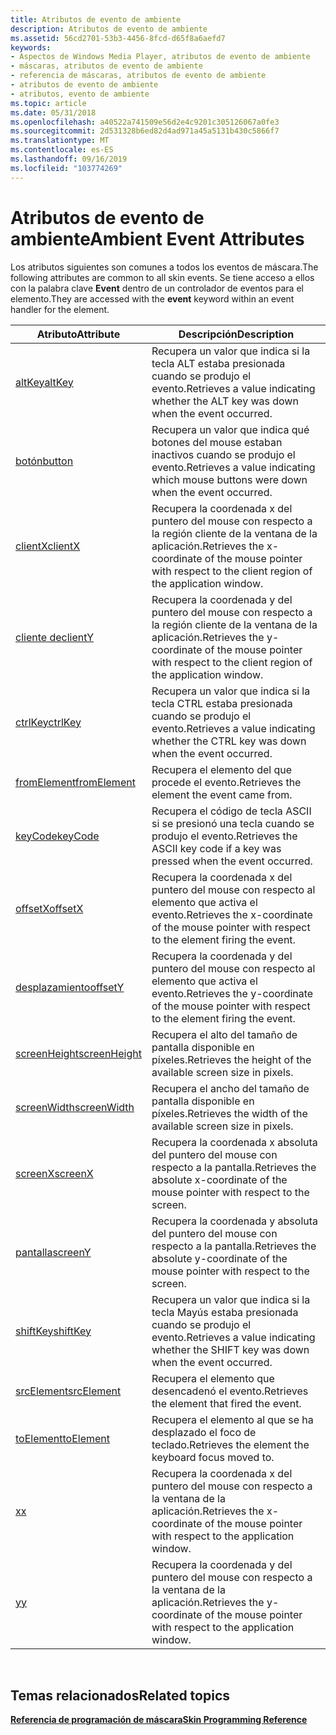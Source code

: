 ```yaml
---
title: Atributos de evento de ambiente
description: Atributos de evento de ambiente
ms.assetid: 56cd2701-53b3-4456-8fcd-d65f8a6aefd7
keywords:
- Aspectos de Windows Media Player, atributos de evento de ambiente
- máscaras, atributos de evento de ambiente
- referencia de máscaras, atributos de evento de ambiente
- atributos de evento de ambiente
- atributos, evento de ambiente
ms.topic: article
ms.date: 05/31/2018
ms.openlocfilehash: a40522a741509e56d2e4c9201c305126067a0fe3
ms.sourcegitcommit: 2d531328b6ed82d4ad971a45a5131b430c5866f7
ms.translationtype: MT
ms.contentlocale: es-ES
ms.lasthandoff: 09/16/2019
ms.locfileid: "103774269"
---
```

# <a name="ambient-event-attributes"></a><span data-ttu-id="7d5a5-108">Atributos de evento de ambiente</span><span class="sxs-lookup"><span data-stu-id="7d5a5-108">Ambient Event Attributes</span></span>

<span data-ttu-id="7d5a5-109">Los atributos siguientes son comunes a todos los eventos de máscara.</span><span class="sxs-lookup"><span data-stu-id="7d5a5-109">The following attributes are common to all skin events.</span></span> <span data-ttu-id="7d5a5-110">Se tiene acceso a ellos con la palabra clave **Event** dentro de un controlador de eventos para el elemento.</span><span class="sxs-lookup"><span data-stu-id="7d5a5-110">They are accessed with the **event** keyword within an event handler for the element.</span></span>



| <span data-ttu-id="7d5a5-111">Atributo</span><span class="sxs-lookup"><span data-stu-id="7d5a5-111">Attribute</span></span>                              | <span data-ttu-id="7d5a5-112">Descripción</span><span class="sxs-lookup"><span data-stu-id="7d5a5-112">Description</span></span>                                                                                                  |
|----------------------------------------|--------------------------------------------------------------------------------------------------------------|
| [<span data-ttu-id="7d5a5-113">altKey</span><span class="sxs-lookup"><span data-stu-id="7d5a5-113">altKey</span></span>](event-altkey.md)             | <span data-ttu-id="7d5a5-114">Recupera un valor que indica si la tecla ALT estaba presionada cuando se produjo el evento.</span><span class="sxs-lookup"><span data-stu-id="7d5a5-114">Retrieves a value indicating whether the ALT key was down when the event occurred.</span></span>                           |
| [<span data-ttu-id="7d5a5-115">botón</span><span class="sxs-lookup"><span data-stu-id="7d5a5-115">button</span></span>](event-button.md)             | <span data-ttu-id="7d5a5-116">Recupera un valor que indica qué botones del mouse estaban inactivos cuando se produjo el evento.</span><span class="sxs-lookup"><span data-stu-id="7d5a5-116">Retrieves a value indicating which mouse buttons were down when the event occurred.</span></span>                          |
| [<span data-ttu-id="7d5a5-117">clientX</span><span class="sxs-lookup"><span data-stu-id="7d5a5-117">clientX</span></span>](event-clientx.md)           | <span data-ttu-id="7d5a5-118">Recupera la coordenada x del puntero del mouse con respecto a la región cliente de la ventana de la aplicación.</span><span class="sxs-lookup"><span data-stu-id="7d5a5-118">Retrieves the x-coordinate of the mouse pointer with respect to the client region of the application window.</span></span> |
| [<span data-ttu-id="7d5a5-119">cliente de</span><span class="sxs-lookup"><span data-stu-id="7d5a5-119">clientY</span></span>](event-clienty.md)           | <span data-ttu-id="7d5a5-120">Recupera la coordenada y del puntero del mouse con respecto a la región cliente de la ventana de la aplicación.</span><span class="sxs-lookup"><span data-stu-id="7d5a5-120">Retrieves the y-coordinate of the mouse pointer with respect to the client region of the application window.</span></span> |
| [<span data-ttu-id="7d5a5-121">ctrlKey</span><span class="sxs-lookup"><span data-stu-id="7d5a5-121">ctrlKey</span></span>](event-ctrlkey.md)           | <span data-ttu-id="7d5a5-122">Recupera un valor que indica si la tecla CTRL estaba presionada cuando se produjo el evento.</span><span class="sxs-lookup"><span data-stu-id="7d5a5-122">Retrieves a value indicating whether the CTRL key was down when the event occurred.</span></span>                          |
| [<span data-ttu-id="7d5a5-123">fromElement</span><span class="sxs-lookup"><span data-stu-id="7d5a5-123">fromElement</span></span>](event-fromelement.md)   | <span data-ttu-id="7d5a5-124">Recupera el elemento del que procede el evento.</span><span class="sxs-lookup"><span data-stu-id="7d5a5-124">Retrieves the element the event came from.</span></span>                                                                   |
| [<span data-ttu-id="7d5a5-125">keyCode</span><span class="sxs-lookup"><span data-stu-id="7d5a5-125">keyCode</span></span>](event-keycode.md)           | <span data-ttu-id="7d5a5-126">Recupera el código de tecla ASCII si se presionó una tecla cuando se produjo el evento.</span><span class="sxs-lookup"><span data-stu-id="7d5a5-126">Retrieves the ASCII key code if a key was pressed when the event occurred.</span></span>                                   |
| [<span data-ttu-id="7d5a5-127">offsetX</span><span class="sxs-lookup"><span data-stu-id="7d5a5-127">offsetX</span></span>](event-offsetx.md)           | <span data-ttu-id="7d5a5-128">Recupera la coordenada x del puntero del mouse con respecto al elemento que activa el evento.</span><span class="sxs-lookup"><span data-stu-id="7d5a5-128">Retrieves the x-coordinate of the mouse pointer with respect to the element firing the event.</span></span>                |
| [<span data-ttu-id="7d5a5-129">desplazamiento</span><span class="sxs-lookup"><span data-stu-id="7d5a5-129">offsetY</span></span>](event-offsety.md)           | <span data-ttu-id="7d5a5-130">Recupera la coordenada y del puntero del mouse con respecto al elemento que activa el evento.</span><span class="sxs-lookup"><span data-stu-id="7d5a5-130">Retrieves the y-coordinate of the mouse pointer with respect to the element firing the event.</span></span>                |
| [<span data-ttu-id="7d5a5-131">screenHeight</span><span class="sxs-lookup"><span data-stu-id="7d5a5-131">screenHeight</span></span>](event-screenheight.md) | <span data-ttu-id="7d5a5-132">Recupera el alto del tamaño de pantalla disponible en píxeles.</span><span class="sxs-lookup"><span data-stu-id="7d5a5-132">Retrieves the height of the available screen size in pixels.</span></span>                                                 |
| [<span data-ttu-id="7d5a5-133">screenWidth</span><span class="sxs-lookup"><span data-stu-id="7d5a5-133">screenWidth</span></span>](event-screenwidth.md)   | <span data-ttu-id="7d5a5-134">Recupera el ancho del tamaño de pantalla disponible en píxeles.</span><span class="sxs-lookup"><span data-stu-id="7d5a5-134">Retrieves the width of the available screen size in pixels.</span></span>                                                  |
| [<span data-ttu-id="7d5a5-135">screenX</span><span class="sxs-lookup"><span data-stu-id="7d5a5-135">screenX</span></span>](event-screenx.md)           | <span data-ttu-id="7d5a5-136">Recupera la coordenada x absoluta del puntero del mouse con respecto a la pantalla.</span><span class="sxs-lookup"><span data-stu-id="7d5a5-136">Retrieves the absolute x-coordinate of the mouse pointer with respect to the screen.</span></span>                         |
| [<span data-ttu-id="7d5a5-137">pantalla</span><span class="sxs-lookup"><span data-stu-id="7d5a5-137">screenY</span></span>](event-screeny.md)           | <span data-ttu-id="7d5a5-138">Recupera la coordenada y absoluta del puntero del mouse con respecto a la pantalla.</span><span class="sxs-lookup"><span data-stu-id="7d5a5-138">Retrieves the absolute y-coordinate of the mouse pointer with respect to the screen.</span></span>                         |
| [<span data-ttu-id="7d5a5-139">shiftKey</span><span class="sxs-lookup"><span data-stu-id="7d5a5-139">shiftKey</span></span>](event-shiftkey.md)         | <span data-ttu-id="7d5a5-140">Recupera un valor que indica si la tecla Mayús estaba presionada cuando se produjo el evento.</span><span class="sxs-lookup"><span data-stu-id="7d5a5-140">Retrieves a value indicating whether the SHIFT key was down when the event occurred.</span></span>                         |
| [<span data-ttu-id="7d5a5-141">srcElement</span><span class="sxs-lookup"><span data-stu-id="7d5a5-141">srcElement</span></span>](event-srcelement.md)     | <span data-ttu-id="7d5a5-142">Recupera el elemento que desencadenó el evento.</span><span class="sxs-lookup"><span data-stu-id="7d5a5-142">Retrieves the element that fired the event.</span></span>                                                                  |
| [<span data-ttu-id="7d5a5-143">toElement</span><span class="sxs-lookup"><span data-stu-id="7d5a5-143">toElement</span></span>](event-toelement.md)       | <span data-ttu-id="7d5a5-144">Recupera el elemento al que se ha desplazado el foco de teclado.</span><span class="sxs-lookup"><span data-stu-id="7d5a5-144">Retrieves the element the keyboard focus moved to.</span></span>                                                           |
| [<span data-ttu-id="7d5a5-145">x</span><span class="sxs-lookup"><span data-stu-id="7d5a5-145">x</span></span>](event-x.md)                       | <span data-ttu-id="7d5a5-146">Recupera la coordenada x del puntero del mouse con respecto a la ventana de la aplicación.</span><span class="sxs-lookup"><span data-stu-id="7d5a5-146">Retrieves the x-coordinate of the mouse pointer with respect to the application window.</span></span>                      |
| [<span data-ttu-id="7d5a5-147">y</span><span class="sxs-lookup"><span data-stu-id="7d5a5-147">y</span></span>](event-y.md)                       | <span data-ttu-id="7d5a5-148">Recupera la coordenada y del puntero del mouse con respecto a la ventana de la aplicación.</span><span class="sxs-lookup"><span data-stu-id="7d5a5-148">Retrieves the y-coordinate of the mouse pointer with respect to the application window.</span></span>                      |



 

## <a name="related-topics"></a><span data-ttu-id="7d5a5-149">Temas relacionados</span><span class="sxs-lookup"><span data-stu-id="7d5a5-149">Related topics</span></span>

<dl> <dt>

[<span data-ttu-id="7d5a5-150">**Referencia de programación de máscara**</span><span class="sxs-lookup"><span data-stu-id="7d5a5-150">**Skin Programming Reference**</span></span>](skin-programming-reference.md)
</dt> </dl>

 

 




